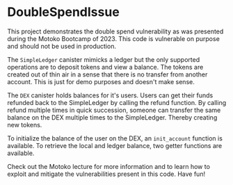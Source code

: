 # DoubleSpendIssue

This project demonstrates the double spend vulnerability as was presented during the Motoko Bootcamp of 2023. This code is vulnerable on purpose and should not be used in production.

The `SimpleLedger` canister mimicks a ledger but the only supported operations are to deposit tokens and view a balance. The tokens are created out of thin air in a sense that there is no transfer from another account. This is just for demo purposes and doesn't make sense.

The `DEX` canister holds balances for it's users. Users can get their funds refunded back to the SimpleLedger by calling the refund function. By calling refund multiple times in quick succession, someone can transfer the same balance on the DEX multiple times to the SimpleLedger. Thereby creating new tokens.

To initialize the balance of the user on the DEX, an `init_account` function is available. To retrieve the local and ledger balance, two getter functions are available.

Check out the Motoko lecture for more information and to learn how to exploit and mitigate the vulnerabilities present in this code. Have fun!